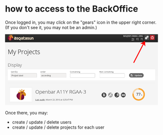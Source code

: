 # how to access to the BackOffice

Once logged in, you may click on the "gears" icon in the upper right corner. 
(If you don't see it, you may not be an admin.)

![](../Images/ASQATASUN_v4.0_access_to_backoffice.png)

Once there, you may:

* create / update / delete users
* create / update / delete projects for each user
